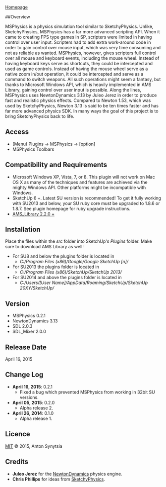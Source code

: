 [Homepage](http://sketchucation.com/forums/viewtopic.php?f=323&t=56852)

##Overview

MSPhysics is a physics simulation tool similar to SketchyPhysics. Unlike,
SketchyPhysics, MSPhysics has a far more advanced scripting API. When it came
to creating FPS type games in SP, scripters were limited in having control over
user input. Scripters had to add extra work-around code in order to gain control
over mouse input, which was very time consuming and not as reliable as wanted.
MSPhysics, however, gives scripters full control over all mouse and keyboard
events, including the mouse wheel. Instead of having keyboard keys serve as
shortcuts, they could be intercepted and used as game controls. Instead of
having the mouse wheel serve as a native zoom in/out operation, it could be
intercepted and serve as a command to switch weapons. All such operations might
seem a fantasy, but thanks to Microsoft Windows API, which is heavily
implemented in AMS Library, gaining control over user input is possible. Along
the lines, MSPhysics uses NewtonDynamics 3.13 by Juleo Jerez in order to produce
fast and realistic physics effects. Compared to Newton 1.53, which was used by
SketchyPhysics, Newton 3.13 is said to be ten times faster and has far more
advanced physics SDK. In many ways the goal of this project is to bring
SketchyPhysics back to life.


## Access

* (Menu) Plugins → MSPhysics → [option]
* MSPhysics Toolbars


## Compatibility and Requirements

* Microsoft Windows XP, Vista, 7, or 8.
  This plugin will not work on Mac OS X as many of the techniques and features
  are achieved via the mighty Windows API. Other platforms might be incompatible
  with Windows.
* SketchUp 6 +. Latest SU version is recommended!
  To get it fully working with SU2013 and below, your SU ruby core must be
  upgraded to 1.8.6 or 1.8.7. See plugin homepage for ruby upgrade instructions.
* [AMS_Library 2.2.0 +](http://sketchucation.com/forums/viewtopic.php?f=323&t=55067#p499835)


## Installation

Place the files within the _src_ folder into SketchUp's _Plugins_ folder. Make
sure to download AMS Library as well!

* For SU8 and below the plugins folder is located in
    - <i>C:/Program Files (x86)/Google/Google SketchUp [n]/</i>
* For SU2013 the plugins folder is located in
    - <i>C:/Program Files (x86)/SketchUp/SketchUp 2013/</i>
* For SU2014 and above the plugins folder is located in
    - <i>C:/Users/[User Name]/AppData/Roaming/SketchUp/SketchUp 20XY/SketchUp/</i>


## Version

* MSPhysics 0.2.1
* NewtonDynamics 3.13
* SDL 2.0.3
* SDL_Mixer 2.0.0


## Release Date

April 16, 2015


## Change Log

* **April 16, 2015**: 0.2.1
    - Fixed a bug which prevented MSPhysics from working in 32bit SU versions.
* **April 05, 2015**: 0.2.0
    - Alpha release 2.
* **April 26, 2014**: 0.1.0
    - Alpha release 1.


## Licence

[MIT](http://opensource.org/licenses/MIT) © 2015, Anton Synytsia


## Credits

* **Juleo Jerez** for the [NewtonDynamics](http://newtondynamics.com/forum/index.php) physics engine.
* **Chris Phillips** for ideas from [SketchyPhysics](https://code.google.com/p/sketchyphysics/).
